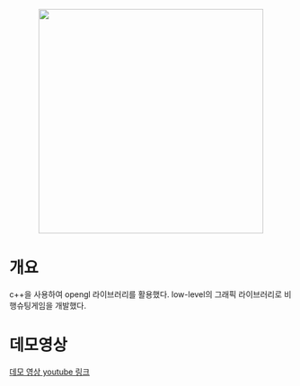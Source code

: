 <p align ="center"><img width=400 src= "https://user-images.githubusercontent.com/35298140/144056791-a6ed19e1-484a-45a1-aedc-cb79e5e92f67.png"></p>

# 개요
c++을 사용하여 opengl 라이브러리를 활용했다. low-level의 그래픽 라이브러리로 비행슈팅게임을 개발했다.

# 데모영상
[데모 영상 youtube 링크](https://youtu.be/aaAQKLlzPEI)
